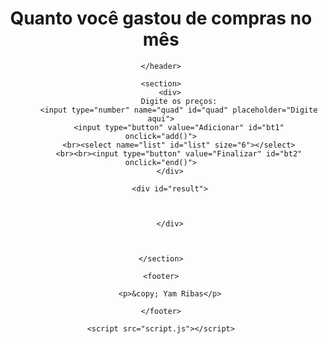 <!DOCTYPE html>
<html lang="pt-br">

<head>
    <meta charset="UTF-8">
    <title>Gerenciador de gastos</title>
    <link rel="stylesheet" href="style1.css">
</head>

<body>
    <header>
        <h1>Quanto você gastou de compras no mês</h1>

    </header>

    <section>
        <div>
            Digite os preços:
            <input type="number" name="quad" id="quad" placeholder="Digite aqui">
            <input type="button" value="Adicionar" id="bt1" onclick="add()">
            <br><select name="list" id="list" size="6"></select>
            <br><br><input type="button" value="Finalizar" id="bt2" onclick="end()">
        </div>

        <div id="result">



        </div>



    </section>

    <footer>

        <p>&copy; Yam Ribas</p>

    </footer>

    <script src="script.js"></script>
</body>

</html>
